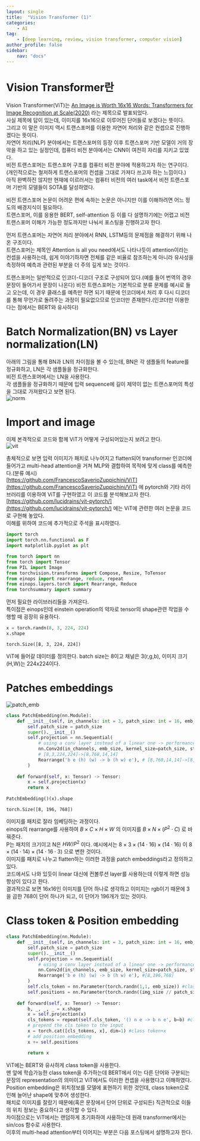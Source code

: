 ```yaml
---
layout: single
title:  "Vision Transformer (1)"
categories: 
    - AI
tag:
    - [deep learning, review, vision transformer, computer vision]
author_profile: false
sidebar:
    nav: "docs"
---
```


# Vision Transformer란
Vision Transformer(ViT)는 [An Image is Worth 16x16 Words: Transformers for Image Recognition at Scale(2020)](https://arxiv.org/abs/2010.11929) 라는 제목으로 발표되었다.    
사실 제목에 답이 있는데, 이미지를 16x16으로 이루어진 단어들로 보겠다는 뜻이다.  
그리고 이 말은 이미지 역시 트랜스포머를 이용한 자연어 처리와 같은 컨셉으로 진행하겠다는 뜻이다.  
자연어 처리(NLP) 분야에서는 트랜스포머의 등장 이후 트랜스포머 기반 모델이 거의 장악을 하고 있는 실정인데, 컴퓨터 비전 분야에서는 CNN이 여전히 자리를 지키고 있었다.  
비전 트랜스포머는 트랜스포머 구조를 컴퓨터 비전 분야에 적용하고자 하는 연구이다.(개인적으로는 철저하게 트랜스포머의 컨셉을 그대로 가져다 쓰고자 하는 느낌이다.)  
아직 완벽하진 않지만 현재에 이르러서는 컴퓨터 비전의 여러 task에서 비전 트랜스포머 기반의 모델들이 SOTA를 달성하였다.  
    
비전 트랜스포머 논문이 어려운 편에 속하는 논문은 아니지만 이를 이해하려면 어느 정도의 배경지식이 필요하다.  
트랜스포머, 이를 응용한 BERT, self-attention 등 이를 다 설명하기에는 어렵고 비전 트랜스포머 이해가 가능한 정도까지만 나눠서 포스팅을 진행하고자 한다.  
  
먼저 트랜스포머는 자연어 처리 분야에서 RNN, LSTM등의 문제점을 해결하기 위해 나온 구조이다.  
트랜스포머는 제목인 Attention is all you need에서도 나타나듯이 attention이라는 컨셉을 사용하는데, 쉽게 이야기하자면 전체를 같은 비율로 참조하는게 아니라 유사성을 측정하여 예측과 관련된 부분을 더 주의 깊게 보는 것이다.
  
트랜스포머는 일반적으로 인코더-디코더 구조로 구성되어 있다.(예를 들어 번역의 경우 문장이 들어가서 문장이 나온다)
비전 트랜스포머는 기본적으로 분류 문제를 예시로 들고 오는데, 이 경우 클래스를 예측만 하면 되기 때문에 인코더에서 처리 후 다시 디코더를 통해 무언가로 돌려주는 과정이 필요없으므로 인코더만 존재한다.(인코더만 이용한다는 점에서는 BERT와 유사하다)  

# Batch Normalization(BN) vs Layer normalization(LN)
아래의 그림을 통해 BN과 LN의 차이점을 볼 수 있는데, BN은 각 샘플들의 feature를 정규화하고, LN은 각 샘플들을 정규화한다.  
비전 트랜스포머에서는 LN을 사용한다.  
각 샘플들을 정규화하기 때문에 입력 sequence에 길이 제약이 없는 트랜스포머의 특성을 그대로 가져왔다고 보면 된다.  
![norm](/assets/images/post-vit/norm.png)

# Import and image
이제 본격적으로 코드와 함께 ViT가 어떻게 구성되어있는지 보려고 한다.  
![vit](/assets/images/post-vit/vit.gif)
  
총체적으로 보면 입력 이미지가 패치로 나누어지고 flatten되어 transformer 인코더에 들어가고 multi-head attention을 거쳐 MLP와 결합하여 목적에 맞게 class를 예측한다.(분류 예시)  
[https://github.com/FrancescoSaverioZuppichini/ViT](https://github.com/FrancescoSaverioZuppichini/ViT) 에 pytorch와 기타 라이브러리를 이용하여 ViT를 구현하였고 이 코드를 분석해보고자 한다.  
[https://github.com/lucidrains/vit-pytorch/](https://github.com/lucidrains/vit-pytorch/) 에는 ViT에 관련한 여러 논문을 코드로 구현해 놓았다.  
이해를 위하여 코드에 추가적으로 주석을 표시하였다.  

```python
import torch
import torch.nn.functional as F
import matplotlib.pyplot as plt

from torch import nn
from torch import Tensor
from PIL import Image
from torchvision.transforms import Compose, Resize, ToTensor
from einops import rearrange, reduce, repeat
from einops.layers.torch import Rearrange, Reduce
from torchsummary import summary
```

먼저 필요한 라이브러리들을 가져온다.  
특이점은 einops인데 einstein operation의 약자로 tensor의 shape관련 작업을 수행할 때 굉장히 유용하다.  

```python
x = torch.randn(8, 3, 224, 224)
x.shape
```
```
torch.Size([8, 3, 224, 224])
```

ViT에 들어갈 데이터를 정의한다. batch size는 8이고 채널은 3(r,g,b), 이미지 크기(H,W)는 224x224이다.  
# Patches embeddings
![patch_emb](/assets/images/post-vit/patch_emb.png)
```python
class PatchEmbedding(nn.Module):
    def __init__(self, in_channels: int = 3, patch_size: int = 16, emb_size: int = 768):
        self.patch_size = patch_size
        super().__init__()
        self.projection = nn.Sequential(
            # using a conv layer instead of a linear one -> performance gains
            nn.Conv2d(in_channels, emb_size, kernel_size=patch_size, stride=patch_size),
            # [8,3,224,224]->[8,768,14,14]
            Rearrange('b e (h) (w) -> b (h w) e'), # [8,768,14,14]->[8,196,768]
        )
                
    def forward(self, x: Tensor) -> Tensor:
        x = self.projection(x)
        return x
    
PatchEmbedding()(x).shape
```

```
torch.Size([8, 196, 768])
```

이미지를 패치로 잘라 임베딩하는 과정이다.  
einops의 rearrange를 사용하여 $B\times C\times H\times W$ 의 이미지를 $B\times N\times (P^{2}\cdot C)$ 로 바꿔준다.  
P는 패치의 크기이고 N은 $HW/P^{2}$ 이다. 예시에서는 $8\times 3\times (14\cdot 16)\times (14\cdot 16)$ 이 $8\times (14\cdot 14)\times (14\cdot 16\cdot 3)$ 으로 변한 것이다.  
이미지를 패치로 나누고 flatten하는 이러한 과정을 patch embeddings라고 정의하고 있다.  
코드에서도 나와 있듯이 linear 대신에 컨볼루션 layer를 사용하는데 이렇게 하면 성능 향상이 있다고 한다.  
결과적으로 보면 16x16인 이미지를 단어 하나로 생각하고 이미지는 rgb이기 때문에 3을 곱한 768이 단어 하나가 되고, 이 단어가 196개가 있는 것이다.  

# Class token & Position embedding
```python
class PatchEmbedding(nn.Module):
    def __init__(self, in_channels: int = 3, patch_size: int = 16, emb_size: int = 768, img_size: int = 224):
        self.patch_size = patch_size
        super().__init__()
        self.projection = nn.Sequential(
            # using a conv layer instead of a linear one -> performance gains
            nn.Conv2d(in_channels, emb_size, kernel_size=patch_size, stride=patch_size),
            Rearrange('b e (h) (w) -> b (h w) e'), #[8,196,768]
        )
        self.cls_token = nn.Parameter(torch.randn(1,1, emb_size)) #class token [1,1,768]
        self.positions = nn.Parameter(torch.randn((img_size // patch_size) **2 + 1, emb_size)) #[197,768]
        
    def forward(self, x: Tensor) -> Tensor:
        b, _, _, _ = x.shape
        x = self.projection(x)
        cls_tokens = repeat(self.cls_token, '() n e -> b n e', b=b) #class token 반복(batch size)
        # prepend the cls token to the input
        x = torch.cat([cls_tokens, x], dim=1) #class token+x
        # add position embedding
        x += self.positions 

        return x
```
ViT에는 BERT와 유사하게 class token을 사용한다.  
맨 앞에 학습가능한 class token을 추가하는데 BERT에서 이는 다른 단어와 구분되는 문장의 representation의 의미이고 ViT에서도 이러한 컨셉을 사용했다고 이해하였다.  
Position embedding은 위치정보를 모델에 표현하기 위한 것인데, class token으로 인해 늘어난 shape에 맞추어 생성한다.  
패치로 이미지를 잘랐기 때문에(혹은 문장에서 단어 단위로 구성되든) 직관적으로 이들의 위치 정보는 중요하다고 생각할 수 있다.  
차이점으로는 ViT에서는 랜덤하게 초기화하여 사용하는데 원래 transformer에서는 sin/cos 함수로 사용한다.  
이후의 multi-head attention부터 이어지는 부분은 다음 포스팅에서 설명하고자 한다.